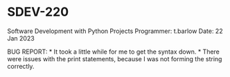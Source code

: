 # SDEV-220
 Software Development with Python Projects
 Programmer: t.barlow
 Date: 22 Jan 2023

BUG REPORT: 
    * It took a little while for me to get the syntax down.
    * There were issues with the print statements, because I was not forming the string correctly. 

